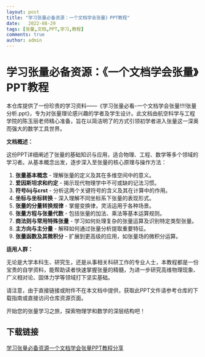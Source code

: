 ```yaml
---
layout: post
title: "学习张量必备资源：一个文档学会张量》PPT教程"
date:   2022-08-29
tags: [张量,文档,PPT,学习,教程]
comments: true
author: admin
---
```

# 学习张量必备资源：《一个文档学会张量》PPT教程

本仓库提供了一份珍贵的学习资料——《学习张量必看-一个文档学会张量!!!!张量分析.ppt》，专为对张量理论感兴趣的学者及学生设计。此文档由航空科学与工程学院的陈玉丽老师精心准备，旨在以简洁明了的方式引领初学者进入张量这一深奥而强大的数学工具世界。

**文档概述：**

这份PPT详细阐述了张量的基础知识与应用，适合物理、工程、数学等多个领域的学习者。从基本概念出发，逐步深入至张量的核心原理与操作方法：

1. **张量基本概念** - 理解张量的定义及其在多维空间中的意义。
2. **爱因斯坦求和约定** - 揭示现代物理学中不可或缺的记法习惯。
3. **符号δij与εrst** - 分析这两个关键符号的含义及其在计算中的作用。
4. **坐标与坐标转换** - 深入理解不同坐标系下张量的表现形式。
5. **张量的分量转换规律** - 掌握变换律，灵活运用于各种场景。
6. **张量方程与张量代数** - 包括张量的加法、乘法等基本运算规则。
7. **商法则与常用特殊张量** - 学习如何处理复杂的张量运算及识别特定类型张量。
8. **主方向与主分量** - 解释如何通过张量分析提取重要特征。
9. **张量函数及其微积分** - 扩展到更高级的应用，如张量场的微积分运算。

**适用人群：**

无论是大学本科生、研究生，还是从事相关科研工作的专业人士，本教程都是一份宝贵的自学资料，能帮助读者快速掌握张量的精髓，为进一步研究高维物理现象、广义相对论、固体力学等领域打下坚实基础。

请注意，由于直接链接或附件不在本文档中提供，获取此PPT文件请参考仓库的下载指南或直接访问仓库资源页面。

开始您的张量学习之旅，探索物理学和数学的深层结构吧！

## 下载链接

[学习张量必备资源一个文档学会张量PPT教程分享](https://pan.quark.cn/s/dad237eefa85)